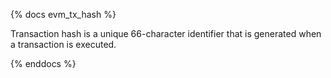 {% docs evm_tx_hash %}

Transaction hash is a unique 66-character identifier that is generated when a transaction is executed.

{% enddocs %}
